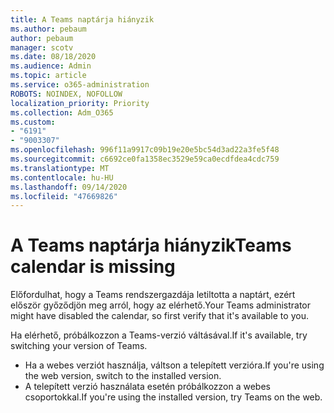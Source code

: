 ```yaml
---
title: A Teams naptárja hiányzik
ms.author: pebaum
author: pebaum
manager: scotv
ms.date: 08/18/2020
ms.audience: Admin
ms.topic: article
ms.service: o365-administration
ROBOTS: NOINDEX, NOFOLLOW
localization_priority: Priority
ms.collection: Adm_O365
ms.custom:
- "6191"
- "9003307"
ms.openlocfilehash: 996f11a9917c09b19e20e5bc54d3ad22a3fe5f48
ms.sourcegitcommit: c6692ce0fa1358ec3529e59ca0ecdfdea4cdc759
ms.translationtype: MT
ms.contentlocale: hu-HU
ms.lasthandoff: 09/14/2020
ms.locfileid: "47669826"
---
```

# <a name="teams-calendar-is-missing"></a><span data-ttu-id="5bed2-102">A Teams naptárja hiányzik</span><span class="sxs-lookup"><span data-stu-id="5bed2-102">Teams calendar is missing</span></span>

<span data-ttu-id="5bed2-103">Előfordulhat, hogy a Teams rendszergazdája letiltotta a naptárt, ezért először győződjön meg arról, hogy az elérhető.</span><span class="sxs-lookup"><span data-stu-id="5bed2-103">Your Teams administrator might have disabled the calendar, so first verify that it's available to you.</span></span>

<span data-ttu-id="5bed2-104">Ha elérhető, próbálkozzon a Teams-verzió váltásával.</span><span class="sxs-lookup"><span data-stu-id="5bed2-104">If it's available, try switching your version of Teams.</span></span>

- <span data-ttu-id="5bed2-105">Ha a webes verziót használja, váltson a telepített verzióra.</span><span class="sxs-lookup"><span data-stu-id="5bed2-105">If you're using the web version, switch to the installed version.</span></span>
- <span data-ttu-id="5bed2-106">A telepített verzió használata esetén próbálkozzon a webes csoportokkal.</span><span class="sxs-lookup"><span data-stu-id="5bed2-106">If you're using the installed version, try Teams on the web.</span></span>